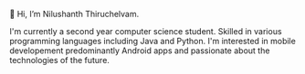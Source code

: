 👋  Hi, I’m Nilushanth Thiruchelvam.

<!---
nilu-t/nilu-t is a ✨ special ✨ repository because its `README.md` (this file) appears on your GitHub profile.
You can click the Preview link to take a look at your changes.

- 👀 I’m interested in ...
- 🌱 I’m currently learning ...
- 💞️ I’m looking to collaborate on ...
- 📫 How to reach me ...
--->

I'm currently a second year computer science student. Skilled in various programming languages including Java and Python. I'm interested in mobile developement predominantly Android apps and passionate about the technologies of the future.
